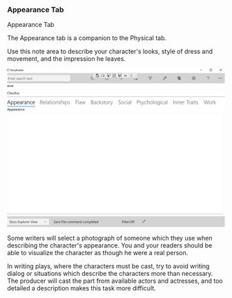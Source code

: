 ### Appearance Tab ###
Appearance Tab <br/>

The Appearance tab is a companion to the Physical tab. <br/>

Use this note area to describe your character's looks, style of dress and movement, and the impression he leaves.   <br/>

![](Clipboard-Image-35.png)



Some writers  will select a photograph of someone which they use when describing the character's appearance.  You and your readers should be able to visualize the character as though he were a real person. <br/>

In writing plays, where the characters must be cast, try to avoid writing dialog or situations which describe the characters more than necessary.  The producer will cast the part from available actors and actresses, and too detailed a description makes this task more difficult. <br/>

